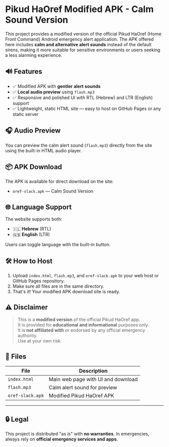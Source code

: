 # Pikud HaOref Modified APK - Calm Sound Version

This project provides a modified version of the official Pikud HaOref (Home Front Command) Android emergency alert application. The APK offered here includes **calm and alternative alert sounds** instead of the default sirens, making it more suitable for sensitive environments or users seeking a less alarming experience.

## 🔊 Features

- ✅ Modified APK with **gentler alert sounds**
- ✅ **Local audio preview** using `flash.mp3`
- ✅ Responsive and polished UI with RTL (Hebrew) and LTR (English) support
- ✅ Lightweight, static HTML site — easy to host on GitHub Pages or any static server

## 🎧 Audio Preview

You can preview the calm alert sound (`flash.mp3`) directly from the site using the built-in HTML audio player.

## 📦 APK Download

The APK is available for direct download on the site:
- `oref-slack.apk` — Calm Sound Version

## 🌐 Language Support

The website supports both:
- 🇮🇱 **Hebrew** (RTL)
- 🇬🇧 **English** (LTR)

Users can toggle language with the built-in button.

## 🛠️ How to Host

1. Upload `index.html`, `flash.mp3`, and `oref-slack.apk` to your web host or GitHub Pages repository.
2. Make sure all files are in the same directory.
3. That's it! Your modified APK download site is ready.

## ⚠️ Disclaimer

> This is a **modified version** of the official Pikud HaOref app.  
> It is provided for **educational and informational** purposes only.  
> It is **not affiliated with** or endorsed by any official emergency authority.  
> Use at your own risk.

## 📁 Files

| File            | Description                           |
|-----------------|---------------------------------------|
| `index.html`    | Main web page with UI and download    |
| `flash.mp3`     | Calm alert sound for preview          |
| `oref-slack.apk`| Modified Pikud HaOref APK             |

---

## 🔒 Legal

This project is distributed "as is" with **no warranties**. In emergencies, always rely on **official emergency services and apps**.
